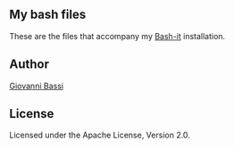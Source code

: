 My bash files
------

These are the files that accompany my
[Bash-it](https://github.com/Bash-it/bash-it)
installation.

Author
------

[Giovanni Bassi](https://github.com/giggio)

License
-------

Licensed under the Apache License, Version 2.0.
